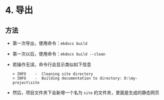 # 4. 导出

## 方法

- 第一次导出，使用命令：`mkdocs build`
- 第一次以后，使用命令：`mkdocs build --clean`
- 若操作无误，命令行会显示类似如下信息

    ```
    > INFO    -  Cleaning site directory
    > INFO    -  Building documentation to directory: D:\my-project\site
    ```

- 然后，项目文件夹下会新增一个名为 `site` 的文件夹，里面是生成的静态网页
